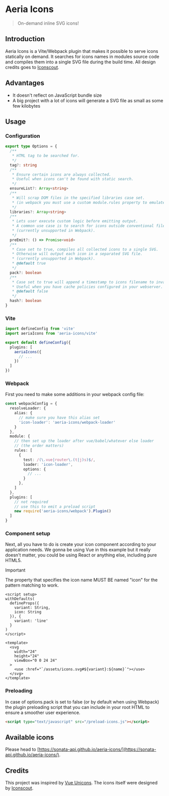 # Aeria Icons
>On-demand inline SVG icons!

## Introduction

Aeria Icons is a Vite/Webpack plugin that makes it possible to serve icons statically on demand. It searches for icons names in modules source code and compiles them into a single SVG file during the build time. All design credits goes to [Iconscout](https://github.com/iconscout/unicons).

## Advantages

- It doesn't reflect on JavaScript bundle size
- A big project with a lot of icons will generate a SVG file as small as some few kilobytes

## Usage

### Configuration

```typescript
export type Options = {
  /**
   * HTML tag to be searched for.
   */
  tag?: string
  /**
   * Ensure certain icons are always collected.
   * Useful when icons can't be found with static search.
   */
  ensureList?: Array<string>
  /**
   * Will scrap DOM files in the specified libraries case set.
   * (in webpack you must use a custom module.rules property to emulate this prop).
   */
  libraries?: Array<string>
  /**
   * Lets user execute custom logic before emitting output.
   * A common use case is to search for icons outside conventional files.
   * (currently unsupported in Webpack).
   */
  preEmit?: () => Promise<void>
  /**
   * Case set to true, compiles all collected icons to a single SVG.
   * Otherwise will output each icon in a separated SVG file.
   * (currently unsupported in Webpack).
   * @default true
   */
  pack?: boolean
  /**
   * Case set to true will append a timestamp to icons filename to invalidate cache.
   * Useful when you have cache policies configured in your webserver.
   * @default false
   */
  hash?: boolean
}
```

### Vite

```typescript
import defineConfig from 'vite'
import aeriaIcons from 'aeria-icons/vite'

export default defineConfig({
  plugins: [
    aeriaIcons({
      // ...
    })
  ]
})
```

### Webpack

First you need to make some additions in your webpack config file:

```typescript
const webpackConfig = {
  resolveLoader: {
    alias: {
      // make sure you have this alias set
      'icon-loader': 'aeria-icons/webpack-loader'
    }
  },
  module: {
    // then set up the loader after vue/babel/whatever else loader
    // (the order matters)
    rules: [
      {
        test: /(\.vue|router\.(t|j)s)$/,
        loader: 'icon-loader',
        options: {
          // ...
        }
      },
    ]
  },
  plugins: [
    // not required
    // use this to emit a preload script
    new require('aeria-icons/webpack').Plugin()
  ]
}
```

### Component setup

Next, all you have to do is create your icon component according to your application needs. We gonna be using Vue in this example but it really doesn't matter, you could be using React or anything else, including pure HTML5.

> [!IMPORTANT]
> The property that specifies the icon name MUST BE named "icon" for the pattern matching to work.

```vue
<script setup>
withDefaults(
  defineProps({
    variant: String,
    icon: String
  }), {
    variant: 'line'
  }
)
</script>

<template>
  <svg
    width="24"
    height="24"
    viewBox="0 0 24 24"
  >
    <use :href="`/assets/icons.svg#${variant}:${name}`"></use>
  </svg>
</template>
```

### Preloading

In case of options.pack is set to false (or by default when using Webpack) the plugin preloading script that you can include in your root HTML to ensure a smoother user experience.
```html
<script type="text/javascript" src="/preload-icons.js"></script>
```

## Available icons

Please head to [https://sonata-api.github.io/aeria-icons/](https://sonata-api.github.io/aeria-icons/).

## Credits
This project was inspired by [Vue Unicons](https://github.com/antonreshetov/vue-unicons). The icons itself were designed by [Iconscout](https://github.com/iconscout/unicons).

